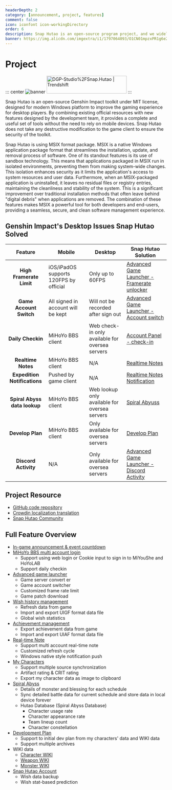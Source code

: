 ```yaml
---
headerDepth: 2
category: [announcement, project, features]
comment: false
icon: iconfont icon-workingDirectory
order: 6
description: Snap Hutao is an open-source program project, and we widely accept collaborations from the community to keep the project dynamic.
banner: https://img.alicdn.com/imgextra/i1/1797064093/O1CN01mpzxPR1g6e22IjFMh_!!1797064093.png
---
```


# Project

::: center
![banner](https://img.alicdn.com/imgextra/i3/1797064093/O1CN01eHCaOA1g6e2ZLa3PA_!!1797064093.png_.webp)
<a href="https://trendshift.io/repositories/2009" target="_blank"><img src="https://trendshift.io/api/badge/repositories/2009" alt="DGP-Studio%2FSnap.Hutao | Trendshift" style="width: 250px; height: 55px;" width="250" height="55"/></a>
:::

Snap Hutao is an open-source Genshin Impact toolkit under MIT license, designed for modern Windows platform to improve
the gaming experience for desktop players. By combining existing official resources with new features designed by the
development team, it provides a complete and useful set of tools without the need to rely on mobile devices. Snap Hutao
does not take any destructive modification to the game client to ensure the security of the toolkit.

Snap Hutao is using MSIX format package. MSIX is a native Windows application package format that streamlines the installation, update, and removal process of software. One of its standout features is its use of sandbox technology. This means that applications packaged in MSIX run in isolated environments, preventing them from making system-wide changes. This isolation enhances security as it limits the application's access to system resources and user data. Furthermore, when an MSIX-packaged application is uninstalled, it leaves no residual files or registry entries, maintaining the cleanliness and stability of the system. This is a significant improvement over traditional installation methods that often leave behind "digital debris" when applications are removed. The combination of these features makes MSIX a powerful tool for both developers and end-users, providing a seamless, secure, and clean software management experience.

## Genshin Impact's Desktop Issues Snap Hutao Solved

|           Feature            | Mobile                                 | Desktop                                         | Snap Hutao Solution                                                      |
| :--------------------------: | -------------------------------------- | ----------------------------------------------- | ------------------------------------------------------------------------ |
|   **High Framerate Limit**   | iOS/iPadOS supports 120FPS by official | Only up to 60FPS                                | [Advanced Game Launcher - Framerate unlocker](features/game-launcher.md) |
|   **Game Account Switch**    | All signed in account will be kept     | Will not be recorded after sign out             | [Advanced Game Launcher - Account switch](features/game-launcher.md)     |
|      **Daily Checkin**       | MiHoYo BBS client                      | Web check-in only available for oversea servers | [Account Panel - check-in](features/mhy-account-switch.md)               |
|      **Realtime Notes**      | MiHoYo BBS client                      | N/A                                             | [Realtime Notes](features/real-time-notes.md)                            |
| **Expedition Notifications** | Pushed by game client                  | N/A                                             | [Realtime Notes Notification](features/real-time-notes.md)               |
| **Spiral Abyss data lookup** | MiHoYo BBS client                      | Web lookup only available for oversea servers   | [Spiral Abyuss](features/hutao-API.md)                                   |
|       **Develop Plan**       | MiHoYo BBS client                      | Only available for oversea servers              | [Develop Plan](features/develop-plan.md)                                 |
|     **Discord Activity**     | N/A                                    | Only available for oversea servers              | [Advanced Game Launcher - Discord Activity](features/game-launcher.md)   |

## Project Resource

- [GitHub code repository](https://github.com/DGP-Studio/Snap.Hutao)
- [Crowdin localization translation](https://translate.hut.ao/)
- [Snap Hutao Community](community.md)

## Full Feature Overview

- [In-game announcement & event countdown](features/dashboard.md)
- [MiHoYo BBS multi account login](features/mhy-account-switch.md)
  - Support using web login or Cookie input to sign in to MiYouShe and HoYoLAB
  - Support daily checkin
- [Advanced game launcher](features/game-launcher.md)
  - Game server convert er
  - Game account switcher
  - Customized frame rate limit
  - Game patch download
- [Wish history management](features/wish-export.md)
  - Refresh data from game
  - Import and export UIGF format data file
  - Global wish statistics
- [Achievement management](features/achievements.md)
  - Export achievement data from game
  - Import and export UIAF format data file
- [Real-time Note](features/real-time-notes.md)
  - Support multi account real-time note
  - Customized refresh cycle
  - Windows native style notification push
- [My Characters](features/character-data.md)
  - Support multiple source synchronization
  - Artifact rating & CRIT rating
  - Export my character data as image to clipboard
- [Spiral Abyss](features/hutao-API.md)
  - Details of monster and blessing for each schedule
  - Sync detailed battle data for current schedule and store data in local device forever
  - Hutao Database (Spiral Abyss Database)
    - Character usage rate
    - Character appearance rate
    - Team lineup count
    - Character constellation
- [Development Plan](features/develop-plan.md)
  - Support to initial dev plan from my characters' data and WIKI data
  - Support multiple archives
- WIKI data
  - [Character WIKI](features/character-wiki.md)
  - [Weapon WIKI](features/weapon-wiki.md)
  - [Monster WIKI](features/monster-wiki.md)
- [Snap Hutao Account](features/hutao-settings.md#snap-hutao-account)
  - Wish data backup
  - Wish stat-based prediction
